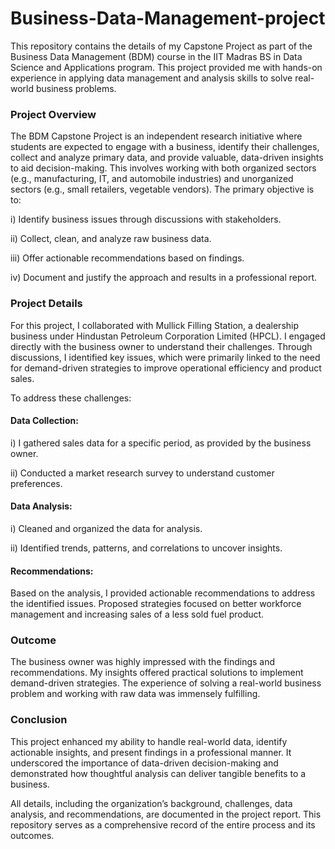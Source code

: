 # Business-Data-Management-project
This repository contains the details of my Capstone Project as part of the Business Data Management (BDM) course in the IIT Madras BS in Data Science and Applications program. This project provided me with hands-on experience in applying data management and analysis skills to solve real-world business problems.

### Project Overview
The BDM Capstone Project is an independent research initiative where students are expected to engage with a business, identify their challenges, collect and analyze primary data, and provide valuable, data-driven insights to aid decision-making. This involves working with both organized sectors (e.g., manufacturing, IT, and automobile industries) and unorganized sectors (e.g., small retailers, vegetable vendors). The primary objective is to:

i) Identify business issues through discussions with stakeholders.

ii) Collect, clean, and analyze raw business data.

iii) Offer actionable recommendations based on findings.

iv) Document and justify the approach and results in a professional report.

### Project Details
For this project, I collaborated with Mullick Filling Station, a dealership business under Hindustan Petroleum Corporation Limited (HPCL). I engaged directly with the business owner to understand their challenges. Through discussions, I identified key issues, which were primarily linked to the need for demand-driven strategies to improve operational efficiency and product sales.

To address these challenges:

#### Data Collection:
i) I gathered sales data for a specific period, as provided by the business owner.

ii) Conducted a market research survey to understand customer preferences.

#### Data Analysis:
i) Cleaned and organized the data for analysis.

ii) Identified trends, patterns, and correlations to uncover insights.

#### Recommendations:
Based on the analysis, I provided actionable recommendations to address the identified issues.
Proposed strategies focused on better workforce management and increasing sales of a less sold fuel product.

### Outcome
The business owner was highly impressed with the findings and recommendations. My insights offered practical solutions to implement demand-driven strategies. The experience of solving a real-world business problem and working with raw data was immensely fulfilling.

### Conclusion
This project enhanced my ability to handle real-world data, identify actionable insights, and present findings in a professional manner. It underscored the importance of data-driven decision-making and demonstrated how thoughtful analysis can deliver tangible benefits to a business.

All details, including the organization’s background, challenges, data analysis, and recommendations, are documented in the project report. This repository serves as a comprehensive record of the entire process and its outcomes.
